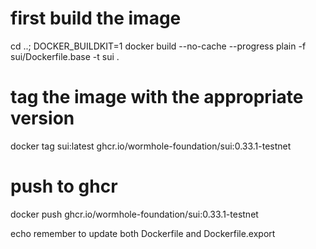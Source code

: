 # first build the image

cd ..; DOCKER_BUILDKIT=1 docker build --no-cache --progress plain -f sui/Dockerfile.base -t sui .

# tag the image with the appropriate version

docker tag sui:latest ghcr.io/wormhole-foundation/sui:0.33.1-testnet

# push to ghcr

docker push ghcr.io/wormhole-foundation/sui:0.33.1-testnet

echo remember to update both Dockerfile and Dockerfile.export
